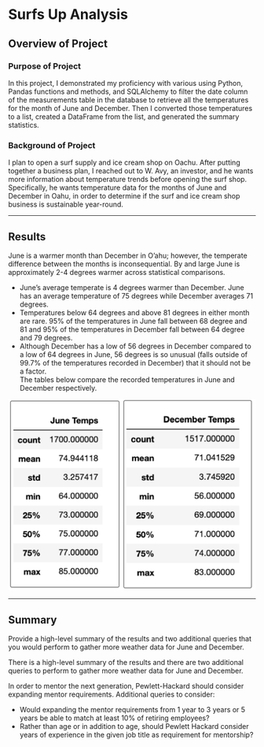 # Surfs Up Analysis
## Overview of Project
### Purpose of Project
In this project, I demonstrated my proficiency with various using Python, Pandas functions and methods, and SQLAlchemy to filter the date column of the measurements table in the database to retrieve all the temperatures for the month of June and December. Then I converted those temperatures to a list, created a DataFrame from the list, and generated the summary statistics. 
### Background of Project
I plan to open a surf supply and ice cream shop on Oachu. After putting together a business plan, I reached out to W. Avy, an investor, and he wants more information about temperature trends before opening the surf shop. Specifically, he wants temperature data for the months of June and December in Oahu, in order to determine if the surf and ice cream shop business is sustainable year-round.

---
## Results
June is a warmer month than December in O’ahu; however, the temperate difference between the months is inconsequential.  By and large June is approximately 2-4 degrees warmer across statistical comparisons. 
* June’s average temperate is 4 degrees warmer than December. June has an average temperature of 75 degrees while December averages 71 degrees. 
* Temperatures below 64 degrees and above 81 degrees in either month are rare. 95% of the temperatures in June fall between 68 degree and 81 and 95% of the temperatures in December fall between 64 degree and 79 degrees. 
* Although December has a low of 56 degrees in December compared to a low of 64 degrees in June, 56 degrees is so unusual (falls outside of 99.7% of the temperatures recorded in December) that it should not be a factor.  
The tables below compare the recorded temperatures in June and December respectively. 


![temps_tables](temps_tables.png) 

---
## Summary 
Provide a high-level summary of the results and two additional queries that you would perform to gather more weather data for June and December.

There is a high-level summary of the results and there are two additional queries to perform to gather more weather data for June and December. 

In order to mentor the next generation, Pewlett-Hackard should consider expanding mentor requirements. Additional queries to consider:
* Would expanding the mentor requirements from 1 year to 3 years or 5 years be able to match at least 10% of retiring employees? 
* Rather than age or in addition to age, should Pewlett Hackard consider years of experience in the given job title as requirement for mentorship? 






